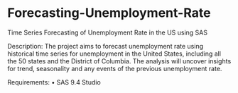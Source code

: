 # Forecasting-Unemployment-Rate
Time Series Forecasting of Unemployment Rate in the US using SAS

Description: The project aims to forecast unemployment rate using historical time series for unemployment in the United States, including all the 50 states and the District of Columbia. The analysis will uncover insights for trend, seasonality and any events of the previous unemployment rate.

Requirements:
• SAS 9.4 Studio 
